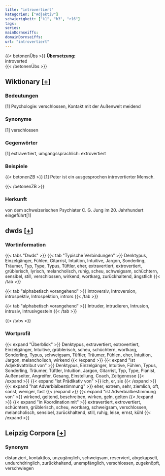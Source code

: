 ```yaml
---
title: "introvertiert"
kategorien: ["Adjektiv"]
schwierigkeit: ["k1", "h3", "r16"]
tags:
series:
mainDornseiffs:
domainDornseiffs:
url: "introvertiert"
---
```


{{< betonenÜbs >}}
**Übersetzung:**  
introverted  
{{< /betonenÜbs >}}

## Wiktionary [[+](https://de.wiktionary.org/wiki/introvertiert)]

### Bedeutungen
[1] Psychologie: verschlossen,  Kontakt mit der Außenwelt meidend  

### Synonyme
[1] verschlossen  

### Gegenwörter
[1] extravertiert, umgangssprachlich: extrovertiert  

### Beispiele
{{< betonenZB >}}
[1] Peter ist ein ausgesprochen introvertierter Mensch.  

{{< /betonenZB >}}
### Herkunft
von dem schweizerischen Psychiater C. G. Jung  im 20. Jahrhundert eingeführt[1]  



## dwds [[+](https://www.dwds.de/wb/introvertiert)]

### Wortinformation
{{< tabs "Dwds" >}}
{{< tab "Typische Verbindungen" >}}
Denktypus, Einzelgänger, Fühlen, Gitarrist, Intuition, Intuitive, Jargon, Sonderling, Träumer, Typ, Type, Typus, Tüftler, eher, extravertiert, extrovertiert, grüblerisch, lyrisch, melancholisch, ruhig, scheu, schweigsam, schüchtern, sensibel, still, verschlossen, wirkend, wortkarg, zurückhaltend, ängstlich
{{< /tab >}}

{{< tab "alphabetisch vorangehend" >}}
introversiv, Introversion, introspektiv, Introspektion, intrors
{{< /tab >}}

{{< tab "alphabetisch vorangehend" >}}
Intruder, intrudieren, Intrusion, intrusiv, Intrusivgestein
{{< /tab >}}

{{< /tabs >}}

### Wortprofil
{{< expand "Überblick" >}} Denktypus, extravertiert, extrovertiert, Einzelgänger, Intuitive, grüblerisch, scheu, schüchtern, wortkarg, Sonderling, Typus, schweigsam, Tüftler, Träumer, Fühlen, eher, Intuition, Jargon, melancholisch, wirkend {{< /expand >}}
{{< expand "ist Adjektivattribut von" >}} Denktypus, Einzelgänger, Intuitive, Fühlen, Typus, Sonderling, Träumer, Tüftler, Intuition, Jargon, Gitarrist, Typ, Type, Pianist, Außenseiter, Angreifer, Gesang, Einstellung, Coach, Zeitgenosse {{< /expand >}}
{{< expand "ist Prädikativ von" >}} ich, er, sie {{< /expand >}}
{{< expand "hat Adverbialbestimmung" >}} eher, extrem, sehr, ziemlich, oft, sonst, weniger, fast {{< /expand >}}
{{< expand "ist Adverbialbestimmung von" >}} wirkend, geltend, beschreiben, wirken, geln, gelten {{< /expand >}}
{{< expand "in Koordination mit" >}} extravertiert, extrovertiert, schüchtern, grüblerisch, scheu, wortkarg, schweigsam, verschlossen, melancholisch, sensibel, zurückhaltend, still, ruhig, leise, ernst, kühl {{< /expand >}}

## Leipzig Corpora [[+](https://corpora.uni-leipzig.de/en/res?word=introvertiert&corpusId=deu_newscrawl-public_2018)]


### Synonym
distanziert, kontaktlos, unzugänglich, schweigsam, reserviert, abgekapselt, undurchdringlich, zurückhaltend, unempfänglich, verschlossen, zugeknöpft, verschwiegen

